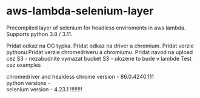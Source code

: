 # aws-lambda-selenium-layer
Precompiled layer of selenium for headless enviroments in aws lambda. Supports python 3.8 / 3.11.


Pridat odkaz na OG typka.
Pridat odkaz na driver a chromium.
Pridat verzie pythonu
Pridat verzie chromedriveru a chromiumu.
Pridat navod na upload cez S3 - nezabudnite vymazat bucket S3 - ulozene to bude v lambde
Test cez examples


chromedriver and healdess chrome version - 86.0.4240.111 \
python versions - \
selenium version - 4.23.1 !!!!!!!!

